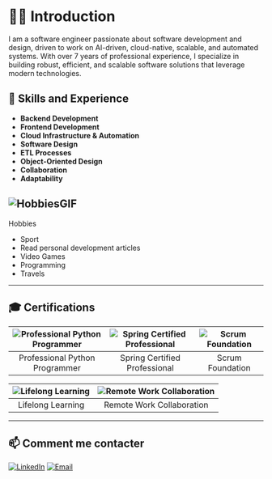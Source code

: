 # 👨‍💻 Introduction

I am a software engineer passionate about software development and design, driven to work on AI-driven, cloud-native, scalable, and automated systems. With over 7 years of professional experience, I specialize in building robust, efficient, and scalable software solutions that leverage modern technologies.

## 🌟 Skills and Experience

- **Backend Development**
- **Frontend Development**
- **Cloud Infrastructure & Automation**
- **Software Design**
- **ETL Processes**
- **Object-Oriented Design**
- **Collaboration**
- **Adaptability**
  
## ![HobbiesGIF](https://github.com/user-attachments/assets/f8bbb57c-332e-43b6-b1bd-9b723933627b)
Hobbies
- Sport
- Read personal development articles
- Video Games
- Programming
- Travels


---

## 🎓 Certifications

| ![Professional Python Programmer]() | ![Spring Certified Professional](https://lien_image_certification_2.png) | ![Scrum Foundation](https://lien_image_certification_3.png) |
|:-------------------------------------------------------------------------:|:------------------------------------------------------------------------:|:----------------------------------------------------------:|
| Professional Python Programmer                                            | Spring Certified Professional                                            | Scrum Foundation                                           |

| ![Lifelong Learning](https://lien_image_certification_4.png) | ![Remote Work Collaboration](https://lien_image_certification_5.png) |
|:----------------------------------------------------------:|:--------------------------------------------------------------------:|
| Lifelong Learning                                           | Remote Work Collaboration                                            |

---

## 📫 Comment me contacter

[![LinkedIn](https://img.shields.io/badge/-LinkedIn-0077B5?style=flat-square&logo=LinkedIn&logoColor=white)](lien_vers_votre_linkedin)
[![Email](https://img.shields.io/badge/-Email-D14836?style=flat-square&logo=Gmail&logoColor=white)](mailto:votre_email@gmail.com)

